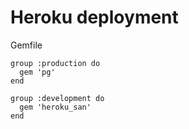 # Heroku deployment

Gemfile

```
group :production do
  gem 'pg'
end

group :development do
  gem 'heroku_san'
end
```
